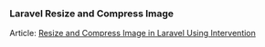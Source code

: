### Laravel Resize and Compress Image
Article: [Resize and Compress Image in Laravel Using Intervention](https://shouts.dev/resize-and-compress-image-in-laravel-using-intervention)
